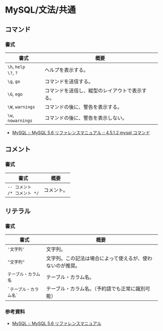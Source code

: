 # MySQL/文法/共通

## コマンド

### 書式

| 書式                        | 概要                                           |
| --------------------------- | ---------------------------------------------- |
| `\h`, `help`<br />`\?`, `?` | ヘルプを表示する。                             |
| `\g`, `go`                  | コマンドを送信する。                           |
| `\G`, `ego`                 | コマンドを送信し、縦型のレイアウトで表示する。 |
| `\W`, `warnings`            | コマンドの後に、警告を表示する。               |
| `\w`, `nowarnings`          | コマンドの後に、警告を表示しない。             |

- [MySQL :: MySQL 5.6 リファレンスマニュアル :: 4.5.1.2 mysql コマンド](https://dev.mysql.com/doc/refman/5.6/ja/mysql-commands.html)

## コメント

### 書式

| 書式                                | 概要       |
| ----------------------------------- | ---------- |
| `-- コメント`<br />`/* コメント */` | コメント。 |

## リテラル

### 書式

| 書式                       | 概要                                                       |
| -------------------------- | ---------------------------------------------------------- |
| `'文字列'`                 | 文字列。                                                   |
| `"文字列"`                 | 文字列。この記法は場合によって使えるが、使わないのが推奨。 |
| `テーブル・カラム名`       | テーブル・カラム名。                                       |
| `` `テーブル・カラム名` `` | テーブル・カラム名。（予約語でも正常に識別可能）           |

### 参考資料

- [MySQL :: MySQL 5.6 リファレンスマニュアル](https://dev.mysql.com/doc/refman/5.6/ja/)

